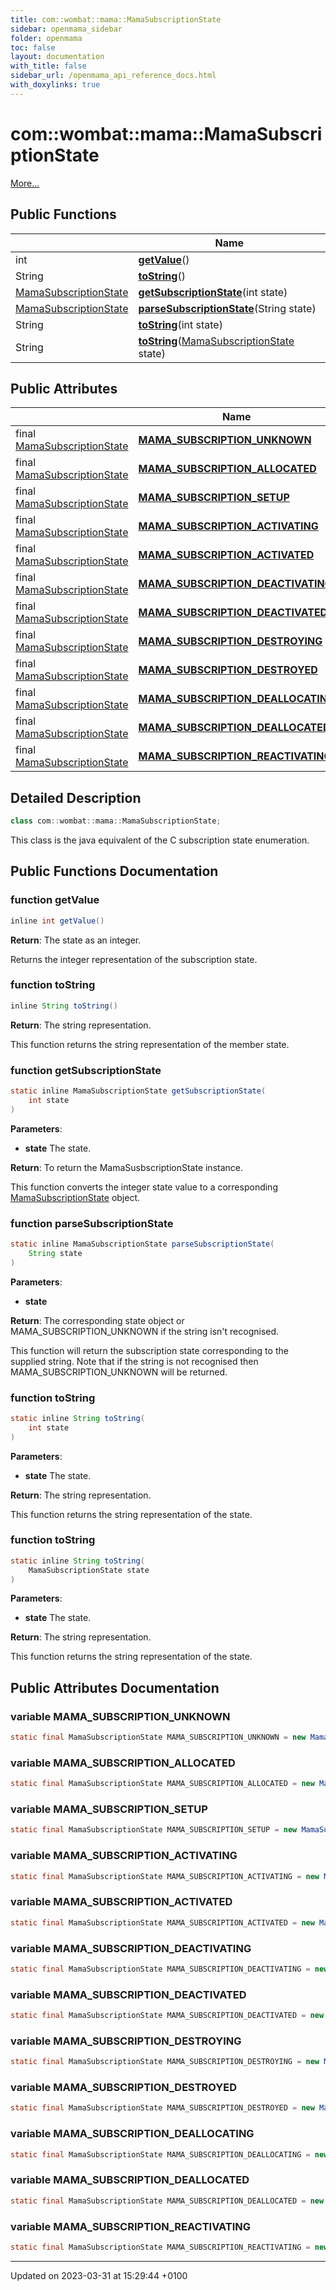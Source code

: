 ```yaml
---
title: com::wombat::mama::MamaSubscriptionState
sidebar: openmama_sidebar
folder: openmama
toc: false
layout: documentation
with_title: false
sidebar_url: /openmama_api_reference_docs.html
with_doxylinks: true
---
```


# com::wombat::mama::MamaSubscriptionState



 [More...](#detailed-description)

## Public Functions

|                | Name           |
| -------------- | -------------- |
| int | **[getValue](classcom_1_1wombat_1_1mama_1_1MamaSubscriptionState.html#function-getvalue)**() |
| String | **[toString](classcom_1_1wombat_1_1mama_1_1MamaSubscriptionState.html#function-tostring)**() |
| [MamaSubscriptionState](classcom_1_1wombat_1_1mama_1_1MamaSubscriptionState.html) | **[getSubscriptionState](classcom_1_1wombat_1_1mama_1_1MamaSubscriptionState.html#function-getsubscriptionstate)**(int state) |
| [MamaSubscriptionState](classcom_1_1wombat_1_1mama_1_1MamaSubscriptionState.html) | **[parseSubscriptionState](classcom_1_1wombat_1_1mama_1_1MamaSubscriptionState.html#function-parsesubscriptionstate)**(String state) |
| String | **[toString](classcom_1_1wombat_1_1mama_1_1MamaSubscriptionState.html#function-tostring)**(int state) |
| String | **[toString](classcom_1_1wombat_1_1mama_1_1MamaSubscriptionState.html#function-tostring)**([MamaSubscriptionState](classcom_1_1wombat_1_1mama_1_1MamaSubscriptionState.html) state) |

## Public Attributes

|                | Name           |
| -------------- | -------------- |
| final [MamaSubscriptionState](classcom_1_1wombat_1_1mama_1_1MamaSubscriptionState.html) | **[MAMA_SUBSCRIPTION_UNKNOWN](classcom_1_1wombat_1_1mama_1_1MamaSubscriptionState.html#variable-mama-subscription-unknown)**  |
| final [MamaSubscriptionState](classcom_1_1wombat_1_1mama_1_1MamaSubscriptionState.html) | **[MAMA_SUBSCRIPTION_ALLOCATED](classcom_1_1wombat_1_1mama_1_1MamaSubscriptionState.html#variable-mama-subscription-allocated)**  |
| final [MamaSubscriptionState](classcom_1_1wombat_1_1mama_1_1MamaSubscriptionState.html) | **[MAMA_SUBSCRIPTION_SETUP](classcom_1_1wombat_1_1mama_1_1MamaSubscriptionState.html#variable-mama-subscription-setup)**  |
| final [MamaSubscriptionState](classcom_1_1wombat_1_1mama_1_1MamaSubscriptionState.html) | **[MAMA_SUBSCRIPTION_ACTIVATING](classcom_1_1wombat_1_1mama_1_1MamaSubscriptionState.html#variable-mama-subscription-activating)**  |
| final [MamaSubscriptionState](classcom_1_1wombat_1_1mama_1_1MamaSubscriptionState.html) | **[MAMA_SUBSCRIPTION_ACTIVATED](classcom_1_1wombat_1_1mama_1_1MamaSubscriptionState.html#variable-mama-subscription-activated)**  |
| final [MamaSubscriptionState](classcom_1_1wombat_1_1mama_1_1MamaSubscriptionState.html) | **[MAMA_SUBSCRIPTION_DEACTIVATING](classcom_1_1wombat_1_1mama_1_1MamaSubscriptionState.html#variable-mama-subscription-deactivating)**  |
| final [MamaSubscriptionState](classcom_1_1wombat_1_1mama_1_1MamaSubscriptionState.html) | **[MAMA_SUBSCRIPTION_DEACTIVATED](classcom_1_1wombat_1_1mama_1_1MamaSubscriptionState.html#variable-mama-subscription-deactivated)**  |
| final [MamaSubscriptionState](classcom_1_1wombat_1_1mama_1_1MamaSubscriptionState.html) | **[MAMA_SUBSCRIPTION_DESTROYING](classcom_1_1wombat_1_1mama_1_1MamaSubscriptionState.html#variable-mama-subscription-destroying)**  |
| final [MamaSubscriptionState](classcom_1_1wombat_1_1mama_1_1MamaSubscriptionState.html) | **[MAMA_SUBSCRIPTION_DESTROYED](classcom_1_1wombat_1_1mama_1_1MamaSubscriptionState.html#variable-mama-subscription-destroyed)**  |
| final [MamaSubscriptionState](classcom_1_1wombat_1_1mama_1_1MamaSubscriptionState.html) | **[MAMA_SUBSCRIPTION_DEALLOCATING](classcom_1_1wombat_1_1mama_1_1MamaSubscriptionState.html#variable-mama-subscription-deallocating)**  |
| final [MamaSubscriptionState](classcom_1_1wombat_1_1mama_1_1MamaSubscriptionState.html) | **[MAMA_SUBSCRIPTION_DEALLOCATED](classcom_1_1wombat_1_1mama_1_1MamaSubscriptionState.html#variable-mama-subscription-deallocated)**  |
| final [MamaSubscriptionState](classcom_1_1wombat_1_1mama_1_1MamaSubscriptionState.html) | **[MAMA_SUBSCRIPTION_REACTIVATING](classcom_1_1wombat_1_1mama_1_1MamaSubscriptionState.html#variable-mama-subscription-reactivating)**  |

## Detailed Description

```java
class com::wombat::mama::MamaSubscriptionState;
```


This class is the java equivalent of the C subscription state enumeration. 

## Public Functions Documentation

### function getValue

```java
inline int getValue()
```


**Return**: The state as an integer. 

Returns the integer representation of the subscription state.


### function toString

```java
inline String toString()
```


**Return**: The string representation. 

This function returns the string representation of the member state.


### function getSubscriptionState

```java
static inline MamaSubscriptionState getSubscriptionState(
    int state
)
```


**Parameters**: 

  * **state** The state. 


**Return**: To return the MamaSusbscriptionState instance. 

This function converts the integer state value to a corresponding [MamaSubscriptionState](classcom_1_1wombat_1_1mama_1_1MamaSubscriptionState.html) object.


### function parseSubscriptionState

```java
static inline MamaSubscriptionState parseSubscriptionState(
    String state
)
```


**Parameters**: 

  * **state** 


**Return**: The corresponding state object or MAMA_SUBSCRIPTION_UNKNOWN if the string isn't recognised. 

This function will return the subscription state corresponding to the supplied string. Note that if the string is not recognised then MAMA_SUBSCRIPTION_UNKNOWN will be returned.


### function toString

```java
static inline String toString(
    int state
)
```


**Parameters**: 

  * **state** The state. 


**Return**: The string representation. 

This function returns the string representation of the state.


### function toString

```java
static inline String toString(
    MamaSubscriptionState state
)
```


**Parameters**: 

  * **state** The state. 


**Return**: The string representation. 

This function returns the string representation of the state.


## Public Attributes Documentation

### variable MAMA_SUBSCRIPTION_UNKNOWN

```java
static final MamaSubscriptionState MAMA_SUBSCRIPTION_UNKNOWN = new MamaSubscriptionState(0);
```


### variable MAMA_SUBSCRIPTION_ALLOCATED

```java
static final MamaSubscriptionState MAMA_SUBSCRIPTION_ALLOCATED = new MamaSubscriptionState(1);
```


### variable MAMA_SUBSCRIPTION_SETUP

```java
static final MamaSubscriptionState MAMA_SUBSCRIPTION_SETUP = new MamaSubscriptionState(2);
```


### variable MAMA_SUBSCRIPTION_ACTIVATING

```java
static final MamaSubscriptionState MAMA_SUBSCRIPTION_ACTIVATING = new MamaSubscriptionState(3);
```


### variable MAMA_SUBSCRIPTION_ACTIVATED

```java
static final MamaSubscriptionState MAMA_SUBSCRIPTION_ACTIVATED = new MamaSubscriptionState(4);
```


### variable MAMA_SUBSCRIPTION_DEACTIVATING

```java
static final MamaSubscriptionState MAMA_SUBSCRIPTION_DEACTIVATING = new MamaSubscriptionState(5);
```


### variable MAMA_SUBSCRIPTION_DEACTIVATED

```java
static final MamaSubscriptionState MAMA_SUBSCRIPTION_DEACTIVATED = new MamaSubscriptionState(6);
```


### variable MAMA_SUBSCRIPTION_DESTROYING

```java
static final MamaSubscriptionState MAMA_SUBSCRIPTION_DESTROYING = new MamaSubscriptionState(7);
```


### variable MAMA_SUBSCRIPTION_DESTROYED

```java
static final MamaSubscriptionState MAMA_SUBSCRIPTION_DESTROYED = new MamaSubscriptionState(8);
```


### variable MAMA_SUBSCRIPTION_DEALLOCATING

```java
static final MamaSubscriptionState MAMA_SUBSCRIPTION_DEALLOCATING = new MamaSubscriptionState(9);
```


### variable MAMA_SUBSCRIPTION_DEALLOCATED

```java
static final MamaSubscriptionState MAMA_SUBSCRIPTION_DEALLOCATED = new MamaSubscriptionState(10);
```


### variable MAMA_SUBSCRIPTION_REACTIVATING

```java
static final MamaSubscriptionState MAMA_SUBSCRIPTION_REACTIVATING = new MamaSubscriptionState(11);
```


-------------------------------

Updated on 2023-03-31 at 15:29:44 +0100